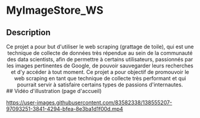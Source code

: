 # MyImageStore_WS
## Description
<center>
Ce projet a pour but d'utiliser le web scraping (grattage de toile), qui est une technique de collecte de données très répendue au sein de la communauté des data scientists, afin de permettre à certains utilisateurs, passionnés par les images pertinentes de Google, de pouvoir sauvegarder leurs recherches et d'y accéder à tout moment. Ce projet a pour objectif de promouvoir le web scraping en tant que technique de collecte très performant et qui pourrait servir à satisfaire certains types de passions d'internautes.</center>
## Vidéo d'illustration (page d'accueil)





https://user-images.githubusercontent.com/83582338/138555207-97093251-3841-4294-bfea-8e3ba1d1f00d.mp4



